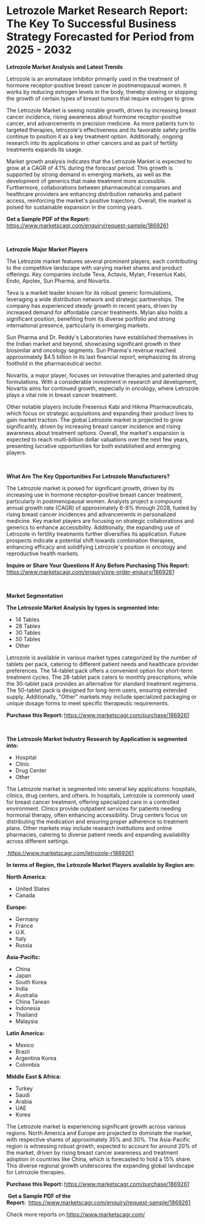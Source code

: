 <p><h1>Letrozole Market Research Report: The Key To Successful Business Strategy Forecasted for Period from 2025 - 2032</h1></p><p><strong>Letrozole Market Analysis and Latest Trends</strong></p>
<p><p>Letrozole is an aromatase inhibitor primarily used in the treatment of hormone receptor-positive breast cancer in postmenopausal women. It works by reducing estrogen levels in the body, thereby slowing or stopping the growth of certain types of breast tumors that require estrogen to grow. </p><p>The Letrozole Market is seeing notable growth, driven by increasing breast cancer incidence, rising awareness about hormone receptor-positive cancer, and advancements in precision medicine. As more patients turn to targeted therapies, letrozole's effectiveness and its favorable safety profile continue to position it as a key treatment option. Additionally, ongoing research into its applications in other cancers and as part of fertility treatments expands its usage.</p><p>Market growth analysis indicates that the Letrozole Market is expected to grow at a CAGR of 4.1% during the forecast period. This growth is supported by strong demand in emerging markets, as well as the development of generics that make treatment more accessible. Furthermore, collaborations between pharmaceutical companies and healthcare providers are enhancing distribution networks and patient access, reinforcing the market's positive trajectory. Overall, the market is poised for sustainable expansion in the coming years.</p></p>
<p><strong>Get a Sample PDF of the Report:&nbsp;</strong> <a href="https://www.marketscagr.com/enquiry/request-sample/1869261?utm_campaign=3117&utm_medium=2&utm_source=Github&utm_content=ia&utm_term=08032025&utm_id=letrozole">https://www.marketscagr.com/enquiry/request-sample/1869261</a></p>
<p>&nbsp;</p>
<p><strong>Letrozole Major Market Players</strong></p>
<p><p>The Letrozole market features several prominent players, each contributing to the competitive landscape with varying market shares and product offerings. Key companies include Teva, Actavis, Mylan, Fresenius Kabi, Endo, Apotex, Sun Pharma, and Novartis. </p><p>Teva is a market leader known for its robust generic formulations, leveraging a wide distribution network and strategic partnerships. The company has experienced steady growth in recent years, driven by increased demand for affordable cancer treatments. Mylan also holds a significant position, benefiting from its diverse portfolio and strong international presence, particularly in emerging markets.</p><p>Sun Pharma and Dr. Reddy's Laboratories have established themselves in the Indian market and beyond, showcasing significant growth in their biosimilar and oncology segments. Sun Pharma's revenue reached approximately $4.5 billion in its last financial report, emphasizing its strong foothold in the pharmaceutical sector.</p><p>Novartis, a major player, focuses on innovative therapies and patented drug formulations. With a considerable investment in research and development, Novartis aims for continued growth, especially in oncology, where Letrozole plays a vital role in breast cancer treatment.</p><p>Other notable players include Fresenius Kabi and Hikma Pharmaceuticals, which focus on strategic acquisitions and expanding their product lines to gain market traction. The global Letrozole market is projected to grow significantly, driven by increasing breast cancer incidence and rising awareness about treatment options. Overall, the market's expansion is expected to reach multi-billion dollar valuations over the next few years, presenting lucrative opportunities for both established and emerging players.</p></p>
<p>&nbsp;</p>
<p><strong>What Are The Key Opportunities For Letrozole Manufacturers?</strong></p>
<p><p>The Letrozole market is poised for significant growth, driven by its increasing use in hormone receptor-positive breast cancer treatment, particularly in postmenopausal women. Analysts project a compound annual growth rate (CAGR) of approximately 6-8% through 2028, fueled by rising breast cancer incidences and advancements in personalized medicine. Key market players are focusing on strategic collaborations and generics to enhance accessibility. Additionally, the expanding use of Letrozole in fertility treatments further diversifies its application. Future prospects indicate a potential shift towards combination therapies, enhancing efficacy and solidifying Letrozole's position in oncology and reproductive health markets.</p></p>
<p><strong>Inquire or Share Your Questions If Any Before Purchasing This Report:</strong> <a href="https://www.marketscagr.com/enquiry/pre-order-enquiry/1869261?utm_campaign=3117&utm_medium=2&utm_source=Github&utm_content=ia&utm_term=08032025&utm_id=letrozole">https://www.marketscagr.com/enquiry/pre-order-enquiry/1869261</a></p>
<p>&nbsp;</p>
<p><strong>Market Segmentation</strong></p>
<p><strong>The Letrozole Market Analysis by types is segmented into:</strong></p>
<p><ul><li>14 Tables</li><li>28 Tables</li><li>30 Tables</li><li>50 Tables</li><li>Other</li></ul></p>
<p><p>Letrozole is available in various market types categorized by the number of tablets per pack, catering to different patient needs and healthcare provider preferences. The 14-tablet pack offers a convenient option for short-term treatment cycles. The 28-tablet pack caters to monthly prescriptions, while the 30-tablet pack provides an alternative for standard treatment regimens. The 50-tablet pack is designed for long-term users, ensuring extended supply. Additionally, "Other" markets may include specialized packaging or unique dosage forms to meet specific therapeutic requirements.</p></p>
<p><strong>Purchase this Report:&nbsp;</strong><a href="https://www.marketscagr.com/purchase/1869261?utm_campaign=3117&utm_medium=2&utm_source=Github&utm_content=ia&utm_term=08032025&utm_id=letrozole">https://www.marketscagr.com/purchase/1869261</a></p>
<p>&nbsp;</p>
<p><strong>The Letrozole Market Industry Research by Application is segmented into:</strong></p>
<p><ul><li>Hospital</li><li>Clinic</li><li>Drug Center</li><li>Other</li></ul></p>
<p><p>The Letrozole market is segmented into several key applications: hospitals, clinics, drug centers, and others. In hospitals, Letrozole is commonly used for breast cancer treatment, offering specialized care in a controlled environment. Clinics provide outpatient services for patients needing hormonal therapy, often enhancing accessibility. Drug centers focus on distributing the medication and ensuring proper adherence to treatment plans. Other markets may include research institutions and online pharmacies, catering to diverse patient needs and expanding availability across different settings.</p></p>
<p><a href="https://www.marketscagr.com/letrozole-r1869261?utm_campaign=3117&utm_medium=2&utm_source=Github&utm_content=ia&utm_term=08032025&utm_id=letrozole">&nbsp;https://www.marketscagr.com/letrozole-r1869261</a></p>
<p><strong>In terms of Region, the Letrozole Market Players available by Region are:</strong></p>
<p>
    <p> <strong> North America: </strong>
        <ul>
            <li>United States</li>
            <li>Canada</li>
        </ul>
        </p> 
    <p> <strong> Europe: </strong>
        <ul>
            <li>Germany</li>
            <li>France</li>
            <li>U.K.</li>
            <li>Italy</li>
            <li>Russia</li>
        </ul>
        </p> 
    <p> <strong> Asia-Pacific: </strong>
        <ul>
            <li>China</li>
            <li>Japan</li>
            <li>South Korea</li>
            <li>India</li>
            <li>Australia</li>
            <li>China Taiwan</li>
            <li>Indonesia</li>
            <li>Thailand</li>
            <li>Malaysia</li>
        </ul>
        </p> 
    <p> <strong> Latin America: </strong>
        <ul>
            <li>Mexico</li>
            <li>Brazil</li>
            <li>Argentina Korea</li>
            <li>Colombia</li>
        </ul>
        </p> 
    <p> <strong> Middle East & Africa: </strong>
        <ul>
            <li>Turkey</li>
            <li>Saudi</li>
            <li>Arabia</li>
            <li>UAE</li>
            <li>Korea</li>
        </ul>
    </p>
    </p>
<p><p>The Letrozole market is experiencing significant growth across various regions. North America and Europe are projected to dominate the market, with respective shares of approximately 35% and 30%. The Asia-Pacific region is witnessing robust growth, expected to account for around 20% of the market, driven by rising breast cancer awareness and treatment adoption in countries like China, which is forecasted to hold a 15% share. This diverse regional growth underscores the expanding global landscape for Letrozole therapies.</p></p>
<p><strong>Purchase this Report: </strong><a href="https://www.marketscagr.com/purchase/1869261?utm_campaign=3117&utm_medium=2&utm_source=Github&utm_content=ia&utm_term=08032025&utm_id=letrozole">https://www.marketscagr.com/purchase/1869261</a></p>
<p>&nbsp;<strong>Get a Sample PDF of the Report:&nbsp;&nbsp;</strong><a href="https://www.marketscagr.com/enquiry/request-sample/1869261?utm_campaign=3117&utm_medium=2&utm_source=Github&utm_content=ia&utm_term=08032025&utm_id=letrozole">https://www.marketscagr.com/enquiry/request-sample/1869261</a></p>
<p><strong></strong></p>
<p>Check more reports on <a href="https://www.marketscagr.com/?utm_campaign=3117&utm_medium=2&utm_source=Github&utm_content=ia&utm_term=08032025&utm_id=letrozole">https://www.marketscagr.com/</a></p>